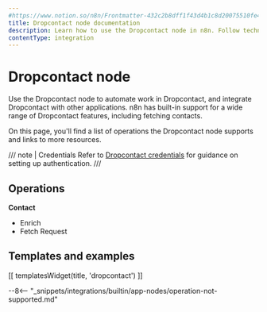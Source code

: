 ```yaml
---
#https://www.notion.so/n8n/Frontmatter-432c2b8dff1f43d4b1c8d20075510fe4
title: Dropcontact node documentation
description: Learn how to use the Dropcontact node in n8n. Follow technical documentation to integrate Dropcontact node into your workflows.
contentType: integration
---
```


# Dropcontact node

Use the Dropcontact node to automate work in Dropcontact, and integrate Dropcontact with other applications. n8n has built-in support for a wide range of Dropcontact features, including  fetching contacts. 

On this page, you'll find a list of operations the Dropcontact node supports and links to more resources.

/// note | Credentials
Refer to [Dropcontact credentials](/integrations/builtin/credentials/dropcontact/) for guidance on setting up authentication. 
///

## Operations

**Contact**
- Enrich
- Fetch Request

## Templates and examples

<!-- see https://www.notion.so/n8n/Pull-in-templates-for-the-integrations-pages-37c716837b804d30a33b47475f6e3780 -->
[[ templatesWidget(title, 'dropcontact') ]]

--8<-- "_snippets/integrations/builtin/app-nodes/operation-not-supported.md"


